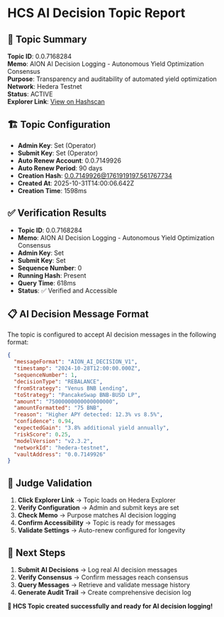 # HCS AI Decision Topic Report

## 🧩 Topic Summary

**Topic ID**: 0.0.7168284  
**Memo**: AION AI Decision Logging - Autonomous Yield Optimization Consensus  
**Purpose**: Transparency and auditability of automated yield optimization  
**Network**: Hedera Testnet  
**Status**: ACTIVE  
**Explorer Link**: [View on Hashscan](https://hashscan.io/testnet/topic/0.0.7168284)  

## 🏗️ Topic Configuration

- **Admin Key**: Set (Operator)
- **Submit Key**: Set (Operator)
- **Auto Renew Account**: 0.0.7149926
- **Auto Renew Period**: 90 days
- **Creation Hash**: 0.0.7149926@1761919197.561767734
- **Created At**: 2025-10-31T14:00:06.642Z
- **Creation Time**: 1598ms

## ✅ Verification Results


- **Topic ID**: 0.0.7168284
- **Memo**: AION AI Decision Logging - Autonomous Yield Optimization Consensus
- **Admin Key**: Set
- **Submit Key**: Set
- **Sequence Number**: 0
- **Running Hash**: Present
- **Query Time**: 618ms
- **Status**: ✅ Verified and Accessible


## 📋 AI Decision Message Format

The topic is configured to accept AI decision messages in the following format:

```json
{
  "messageFormat": "AION_AI_DECISION_V1",
  "timestamp": "2024-10-28T12:00:00.000Z",
  "sequenceNumber": 1,
  "decisionType": "REBALANCE",
  "fromStrategy": "Venus BNB Lending",
  "toStrategy": "PancakeSwap BNB-BUSD LP",
  "amount": "75000000000000000000",
  "amountFormatted": "75 BNB",
  "reason": "Higher APY detected: 12.3% vs 8.5%",
  "confidence": 0.94,
  "expectedGain": "3.8% additional yield annually",
  "riskScore": 0.25,
  "modelVersion": "v2.3.2",
  "networkId": "hedera-testnet",
  "vaultAddress": "0.0.7149926"
}
```

## 🎯 Judge Validation

1. **Click Explorer Link** → Topic loads on Hedera Explorer
2. **Verify Configuration** → Admin and submit keys are set
3. **Check Memo** → Purpose matches AI decision logging
4. **Confirm Accessibility** → Topic is ready for messages
5. **Validate Settings** → Auto-renew configured for longevity

## 🚀 Next Steps

1. **Submit AI Decisions** → Log real AI decision messages
2. **Verify Consensus** → Confirm messages reach consensus
3. **Query Messages** → Retrieve and validate message history
4. **Generate Audit Trail** → Create comprehensive decision log

**🎉 HCS Topic created successfully and ready for AI decision logging!**
